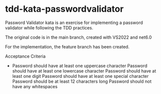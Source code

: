 # tdd-kata-passwordvalidator

Password Validator kata is an exercise for implementing a password validator while following the TDD practices.

The original code is in the main branch, created with VS2022 and net6.0

For the implementation, the feature branch has been created.

Acceptance Criteria
- Password should have at least one uppercase character
Password should have at least one lowercase character
Password should have at least one digit
Password should have at least one special character
Password should be at least 12 characters long
Password should not have any whitespaces
